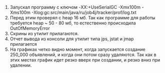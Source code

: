 1. Запускал программу с ключом -XX:+UseSerialGC -Xmx100m -Xms100m -Xlog:gc:src/main/java/ru/job4j/tracker/prof/log.txt
2. Перед этим проверял с heap 16 мб. Так как программе для работы требуется heap ~ 50 - 80 мб, то естественно происходила 
OutOfMemoryError
3. Скрины из утилит прилагаются. 
4. Отчет вывода из консоли для утилит типа jps, jstat и jmap прилагается
5. На графиках четко видно момент, когда запускается создание 250_000 объявлений, и когда они потом сразу удаляются. 
Так как в этих местах график идет резко вверх при создании, и резко вниз при удалении. 